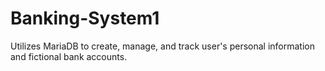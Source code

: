 # Banking-System1
Utilizes MariaDB to create, manage, and track user's personal information and fictional bank accounts.
